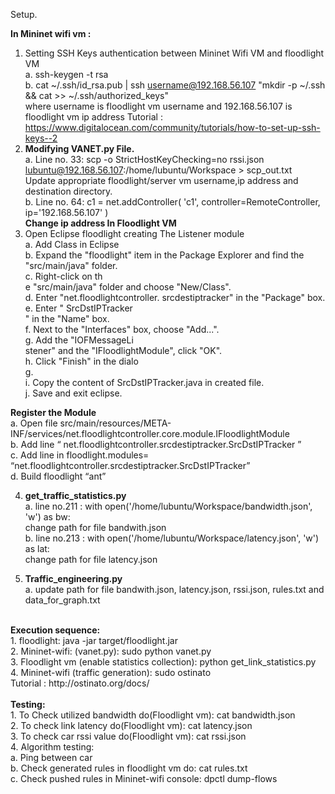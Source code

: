 Setup.
 
<b>In Mininet wifi vm :</b>
1.	Setting SSH Keys authentication between Mininet Wifi VM and floodlight VM<br />
  a.	ssh-keygen -t rsa<br />
  b.	cat ~/.ssh/id_rsa.pub | ssh username@192.168.56.107 "mkdir -p ~/.ssh && cat >>  ~/.ssh/authorized_keys"<br />
</t>where username is floodlight vm username and 192.168.56.107 is floodlight vm ip address
Tutorial : https://www.digitalocean.com/community/tutorials/how-to-set-up-ssh-keys--2
2.	<b>Modifying VANET.py File.</b><br />
  a.	Line no. 33: scp -o StrictHostKeyChecking=no rssi.json lubuntu@192.168.56.107:/home/lubuntu/Workspace > scp_out.txt<br />
Update appropriate floodlight/server vm username,ip address and destination directory.<br />
  b.	Line no. 64: c1 = net.addController( 'c1', controller=RemoteController, ip='192.168.56.107' )<br />
  <b>Change ip address In Floodlight VM</b><br />
3.	Open Eclipse floodlight creating The Listener module<br />
  a.	Add Class in Eclipse<br />
  b.	Expand the "floodlight" item in the Package Explorer and find the "src/main/java" folder.<br />
  c.	Right-click on th<br />e "src/main/java" folder and choose "New/Class".<br />
  d.	Enter "net.floodlightcontroller. srcdestiptracker" in the "Package" box.<br />
  e.	Enter " SrcDstIPTracker<br />" in the "Name" box.<br />
  f.	Next to the "Interfaces" box, choose "Add...".<br />
  g.	Add the "IOFMessageLi<br />stener" and the "IFloodlightModule", click "OK".<br />
  h.	Click "Finish" in the dialo<br />g.<br />
  i.	Copy the content of SrcDstIPTracker.java in created file.<br />
  j.	Save and exit eclipse.<br />

<b>Register the Module</b><br />
  a.	Open file src/main/resources/META-INF/services/net.floodlightcontroller.core.module.IFloodlightModule<br />
  b.	Add line “ net.floodlightcontroller.srcdestiptracker.SrcDstIPTracker ”<br />
  c.	Add line in floodlight.modules= “net.floodlightcontroller.srcdestiptracker.SrcDstIPTracker”<br />
  d.	Build floodlight “ant”<br />

4.	<b>get_traffic_statistics.py</b><br />
  a.	line no.211 :   with open('/home/lubuntu/Workspace/bandwidth.json', 'w') as bw:<br />
change path for file bandwith.json<br />
  b.	line no.213 :   with open('/home/lubuntu/Workspace/latency.json', 'w') as lat:<br />
change path for file latency.json<br />

5.	<b>Traffic_engineering.py</b><br />
  a.	update path for file bandwith.json, latency.json, rssi.json, rules.txt and data_for_graph.txt<br />
<br />
<b>Execution sequence:</b><br />
1.	floodlight: java -jar target/floodlight.jar<br />
2.	Mininet-wifi: (vanet.py): sudo python vanet.py<br />
3.	Floodlight vm (enable statistics collection): python get_link_statistics.py<br />
4.	Mininet-wifi (traffic generation): sudo ostinato<br />
Tutorial : http://ostinato.org/docs/ <br />
<br />
<b>Testing:</b><br />
1.	To Check utilized bandwidth do(Floodlight vm): cat bandwidth.json<br />
2.	To check link latency do(Floodlight vm): cat latency.json<br />
3.	To check car rssi value do(Floodlight vm): cat rssi.json<br />
4.	Algorithm testing:<br />
  a.	Ping between car<br /> 
  b.	Check generated rules in floodlight vm do: cat rules.txt<br />
  c.	Check pushed rules in Mininet-wifi console: dpctl dump-flows<br />


